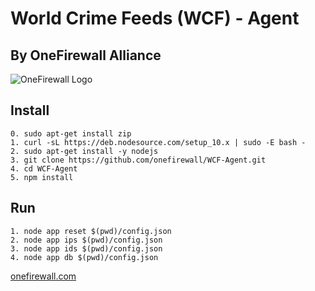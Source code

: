 # World Crime Feeds (WCF) - Agent
## By OneFirewall Alliance


![OneFirewall Logo](images/OneFirewall_Agent_Logo.png "OneFirewall Agent")

## Install
    0. sudo apt-get install zip
    1. curl -sL https://deb.nodesource.com/setup_10.x | sudo -E bash -
    2. sudo apt-get install -y nodejs
    3. git clone https://github.com/onefirewall/WCF-Agent.git
    4. cd WCF-Agent
    5. npm install


## Run
    1. node app reset $(pwd)/config.json 
    2. node app ips $(pwd)/config.json 
    3. node app ids $(pwd)/config.json 
    4. node app db $(pwd)/config.json 

[onefirewall.com](https://onefirewall.com?tag=github-wcf-agent)